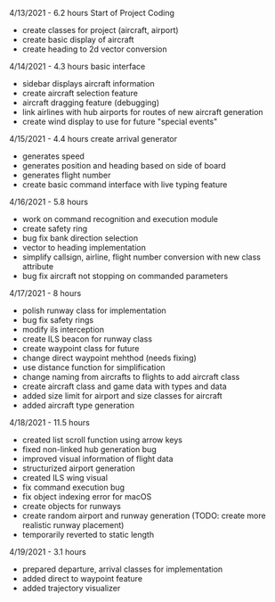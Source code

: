 4/13/2021 - 6.2 hours
Start of Project Coding
 - create classes for project (aircraft, airport)
 - create basic display of aircraft
 - create heading to 2d vector conversion

4/14/2021 - 4.3 hours
basic interface
 - sidebar displays aircraft information
 - create aircraft selection feature
 - aircraft dragging feature (debugging)
 - link airlines with hub airports for routes of new aircraft generation
 - create wind display to use for future "special events"

4/15/2021 - 4.4 hours
create arrival generator
 - generates speed
 - generates position and heading based on side of board
 - generates flight number
 - create basic command interface with live typing feature

4/16/2021 - 5.8 hours
 - work on command recognition and execution module
 - create safety ring
 - bug fix bank direction selection
 - vector to heading implementation
 - simplify callsign, airline, flight number conversion with new class attribute
 - bug fix aircraft not stopping on commanded parameters

4/17/2021 - 8 hours
 - polish runway class for implementation
 - bug fix safety rings
 - modify ils interception
 - create ILS beacon for runway class
 - create waypoint class for future
 - change direct waypoint mehthod (needs fixing)
 - use distance function for simplification
 - change naming from aircrafts to flights to add aircraft class
 - create aircraft class and game data with types and data
 - added size limit for airport and size classes for aircraft
 - added aircraft type generation

 4/18/2021 - 11.5 hours
 - created list scroll function using arrow keys
 - fixed non-linked hub generation bug
 - improved visual information of flight data
 - structurized airport generation
 - created ILS wing visual
 - fix command execution bug
 - fix object indexing error for macOS
 - create objects for runways
 - create random airport and runway generation (TODO: create more realistic runway placement)
 - temporarily reverted to static length

 4/19/2021 - 3.1 hours
 - prepared departure, arrival classes for implementation
 - added direct to waypoint feature
 - added trajectory visualizer